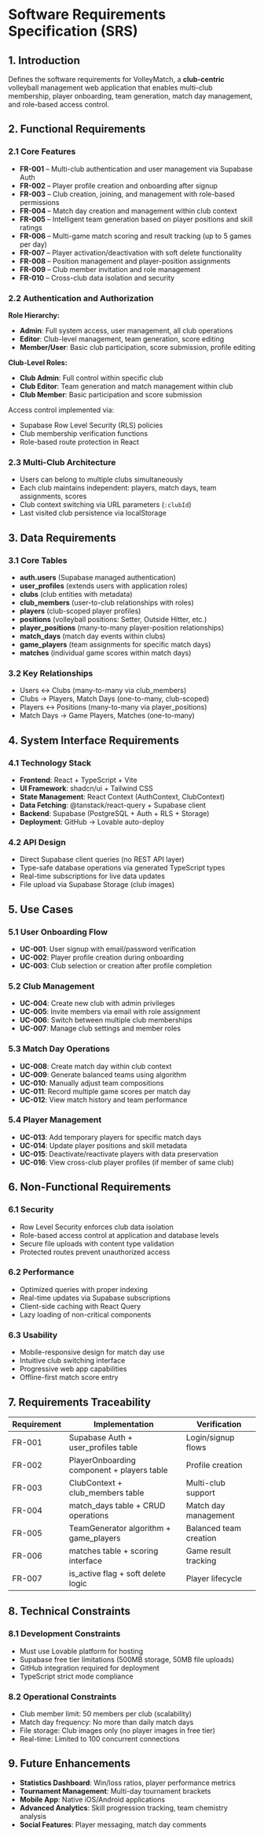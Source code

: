 # Software Requirements Specification (SRS)

## 1. Introduction

Defines the software requirements for VolleyMatch, a **club-centric** volleyball management web application that enables multi-club membership, player onboarding, team generation, match day management, and role-based access control.

## 2. Functional Requirements

### 2.1 Core Features

- **FR-001** – Multi-club authentication and user management via Supabase Auth
- **FR-002** – Player profile creation and onboarding after signup
- **FR-003** – Club creation, joining, and management with role-based permissions
- **FR-004** – Match day creation and management within club context
- **FR-005** – Intelligent team generation based on player positions and skill ratings
- **FR-006** – Multi-game match scoring and result tracking (up to 5 games per day)
- **FR-007** – Player activation/deactivation with soft delete functionality
- **FR-008** – Position management and player-position assignments
- **FR-009** – Club member invitation and role management
- **FR-010** – Cross-club data isolation and security

### 2.2 Authentication and Authorization

**Role Hierarchy:**

- **Admin**: Full system access, user management, all club operations
- **Editor**: Club-level management, team generation, score editing
- **Member/User**: Basic club participation, score submission, profile editing

**Club-Level Roles:**

- **Club Admin**: Full control within specific club
- **Club Editor**: Team generation and match management within club
- **Club Member**: Basic participation and score submission

Access control implemented via:

- Supabase Row Level Security (RLS) policies
- Club membership verification functions
- Role-based route protection in React

### 2.3 Multi-Club Architecture

- Users can belong to multiple clubs simultaneously
- Each club maintains independent: players, match days, team assignments, scores
- Club context switching via URL parameters (`:clubId`)
- Last visited club persistence via localStorage

## 3. Data Requirements

### 3.1 Core Tables

- **auth.users** (Supabase managed authentication)
- **user_profiles** (extends users with application roles)
- **clubs** (club entities with metadata)
- **club_members** (user-to-club relationships with roles)
- **players** (club-scoped player profiles)
- **positions** (volleyball positions: Setter, Outside Hitter, etc.)
- **player_positions** (many-to-many player-position relationships)
- **match_days** (match day events within clubs)
- **game_players** (team assignments for specific match days)
- **matches** (individual game scores within match days)

### 3.2 Key Relationships

- Users ↔ Clubs (many-to-many via club_members)
- Clubs → Players, Match Days (one-to-many, club-scoped)
- Players ↔ Positions (many-to-many via player_positions)
- Match Days → Game Players, Matches (one-to-many)

## 4. System Interface Requirements

### 4.1 Technology Stack

- **Frontend**: React + TypeScript + Vite
- **UI Framework**: shadcn/ui + Tailwind CSS
- **State Management**: React Context (AuthContext, ClubContext)
- **Data Fetching**: @tanstack/react-query + Supabase client
- **Backend**: Supabase (PostgreSQL + Auth + RLS + Storage)
- **Deployment**: GitHub → Lovable auto-deploy

### 4.2 API Design

- Direct Supabase client queries (no REST API layer)
- Type-safe database operations via generated TypeScript types
- Real-time subscriptions for live data updates
- File upload via Supabase Storage (club images)

## 5. Use Cases

### 5.1 User Onboarding Flow

- **UC-001**: User signup with email/password verification
- **UC-002**: Player profile creation during onboarding
- **UC-003**: Club selection or creation after profile completion

### 5.2 Club Management

- **UC-004**: Create new club with admin privileges
- **UC-005**: Invite members via email with role assignment
- **UC-006**: Switch between multiple club memberships
- **UC-007**: Manage club settings and member roles

### 5.3 Match Day Operations

- **UC-008**: Create match day within club context
- **UC-009**: Generate balanced teams using algorithm
- **UC-010**: Manually adjust team compositions
- **UC-011**: Record multiple game scores per match day
- **UC-012**: View match history and team performance

### 5.4 Player Management

- **UC-013**: Add temporary players for specific match days
- **UC-014**: Update player positions and skill metadata
- **UC-015**: Deactivate/reactivate players with data preservation
- **UC-016**: View cross-club player profiles (if member of same club)

## 6. Non-Functional Requirements

### 6.1 Security

- Row Level Security enforces club data isolation
- Role-based access control at application and database levels
- Secure file uploads with content type validation
- Protected routes prevent unauthorized access

### 6.2 Performance

- Optimized queries with proper indexing
- Real-time updates via Supabase subscriptions
- Client-side caching with React Query
- Lazy loading of non-critical components

### 6.3 Usability

- Mobile-responsive design for match day use
- Intuitive club switching interface
- Progressive web app capabilities
- Offline-first match score entry

## 7. Requirements Traceability

| Requirement | Implementation                             | Verification           |
| ----------- | ------------------------------------------ | ---------------------- |
| FR-001      | Supabase Auth + user_profiles table        | Login/signup flows     |
| FR-002      | PlayerOnboarding component + players table | Profile creation       |
| FR-003      | ClubContext + club_members table           | Multi-club support     |
| FR-004      | match_days table + CRUD operations         | Match day management   |
| FR-005      | TeamGenerator algorithm + game_players     | Balanced team creation |
| FR-006      | matches table + scoring interface          | Game result tracking   |
| FR-007      | is_active flag + soft delete logic         | Player lifecycle       |

## 8. Technical Constraints

### 8.1 Development Constraints

- Must use Lovable platform for hosting
- Supabase free tier limitations (500MB storage, 50MB file uploads)
- GitHub integration required for deployment
- TypeScript strict mode compliance

### 8.2 Operational Constraints

- Club member limit: 50 members per club (scalability)
- Match day frequency: No more than daily match days
- File storage: Club images only (no player images in free tier)
- Real-time: Limited to 100 concurrent connections

## 9. Future Enhancements

- **Statistics Dashboard**: Win/loss ratios, player performance metrics
- **Tournament Management**: Multi-day tournament brackets
- **Mobile App**: Native iOS/Android applications
- **Advanced Analytics**: Skill progression tracking, team chemistry analysis
- **Social Features**: Player messaging, match day comments
